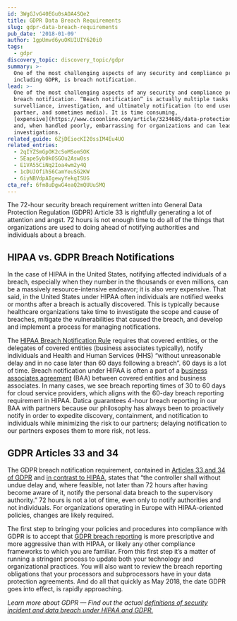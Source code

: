 ```yaml
---
id: 3WgGJvG40EGu0sAOA4SQe2
title: GDPR Data Breach Requirements
slug: gdpr-data-breach-requirements
pub_date: '2018-01-09'
author: 1gpUmvd6yuOKUIUIY620i0
tags:
  - gdpr
discovery_topic: discovery_topic/gdpr
summary: >-
  One of the most challenging aspects of any security and compliance program,
  including GDPR, is breach notification.
lead: >-
  One of the most challenging aspects of any security and compliance program is
  breach notification. “Beach notification” is actually multiple tasks —
  survelliance, investigation, and ultimately notification (to end users,
  partner, and sometimes media). It is time consuming,
  [expensive](https://www.csoonline.com/article/3234685/data-protection/how-much-will-non-compliance-with-gdpr-cost-you.html),
  and, when handled poorly, embarrassing for organizations and can lead to more
  investigations. 
related_guide: 6ZjDEiocKI20ssIM4Eu4UO
related_entries:
  - 2qIYZSmGpOK2cSoMSomSOK
  - 5Eape5yb0k0SGOu2Asw0ss
  - E1VA55CiNq2Ioa4wm2y4Q
  - 1cDUJOfihS6CamYeuSG2KW
  - 6iyNBVdpAIgewyYekqISUG
cta_ref: 6fm8uDgwG4eaQ2mQUUuSMQ
---
```

The 72-hour security breach requirement written into General Data Protection Regulation (GDPR) Article 33 is rightfully generating a lot of attention and angst. 72 hours is not enough time to do all of the things that organizations are used to doing ahead of notifying authorities and individuals about a breach.

## HIPAA vs. GDPR Breach Notifications

In the case of HIPAA in the United States, notifying affected individuals of a breach, especially when they number in the thousands or even millions, can be a massively resource-intensive endeavor; it is also very expensive. That said, in the United States under HIPAA often individuals are notified weeks or months after a breach is actually discovered. This is typically because healthcare organizations take time to investigate the scope and cause of breaches, mitigate the vulnerabilities that caused the breach, and develop and implement a process for managing notifications.

The [HIPAA Breach Notification Rule](https://www.hhs.gov/hipaa/for-professionals/breach-notification) requires that covered entities, or the delegates of covered entities (business associates typically), notify individuals and Health and Human Services (HHS) “without unreasonable delay and in no case later than 60 days following a breach”. 60 days is a lot of time. Breach notification under HIPAA is often a part of a [business associates agreement](https://datica.com/blog/3-common-misconceptions-about-business-associate-agreements/) (BAA) between covered entities and business associates. In many cases, we see breach reporting times of 30 to 60 days for cloud service providers, which aligns with the 60-day breach reporting requirement in HIPAA. Datica guarantees 4-hour breach reporting in our BAA with partners because our philosophy has always been to proactively notify in order to expedite discovery, containment, and notification to individuals while minimizing the risk to our partners; delaying notification to our partners exposes them to more risk, not less.

## GDPR Articles 33 and 34

The GDPR breach notification requirement, contained in [Articles 33 and 34 of GDPR](http://ec.europa.eu/justice/data-protection/reform/files/regulation_oj_en.pdf) and [in contrast to HIPAA](https://datica.com/blog/how-does-gdpr-compare-to-hipaa/), states that “the controller shall without undue delay and, where feasible, not later than 72 hours after having become aware of it, notify the personal data breach to the supervisory authority.” 72 hours is not a lot of time, even only to notify authorities and not individuals. For organizations operating in Europe with HIPAA-oriented policies, changes are likely required.

The first step to bringing your policies and procedures into compliance with GDPR is to accept that [GDPR breach reporting](https://gdpr-info.eu/art-33-gdpr/) is more prescriptive and more aggressive than with HIPAA, or likely any other compliance frameworks to which you are familiar. From this first step it’s a matter of running a stringent process to update both your technology and organizational practices. You will also want to review the breach reporting obligations that your processors and subprocessors have in your data protection agreements. And do all that quickly as May 2018, the date GDPR goes into effect, is rapidly approaching.

*Learn more about GDPR — Find out the actual [definitions of security incident and data breach under HIPAA and GDPR.](https://datica.com/academy/what-is-data-breach-gdpr-and-hipaa/)* 



  